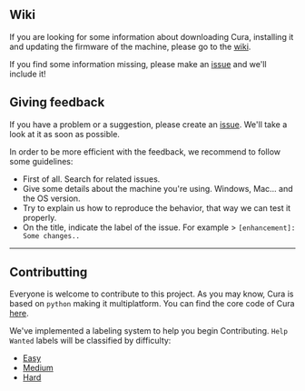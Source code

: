 ## Wiki

If you are looking for some information about downloading Cura, installing it and updating the firmware of the machine, please go to the [wiki](https://github.com/BCN3D/BCN3D-Cura-Windows/wiki).

If you find some information missing, please make an [issue](https://github.com/BCN3D/BCN3D-Cura-Windows/issues) and we'll include it!

## Giving feedback

If you have a problem or a suggestion, please create an [issue](https://github.com/BCN3D/BCN3D-Cura-Windows/issues). We'll take a look at it as soon as possible.

In order to be more efficient with the feedback, we recommend to follow some guidelines:

+ First of all. Search for related issues.
+ Give some details about the machine you're using. Windows, Mac... and the OS version.
+ Try to explain us how to reproduce the behavior, that way we can test it properly.
+ On the title, indicate the label of the issue. For example > `[enhancement]: Some changes..`

---

## Contributting

Everyone is welcome to contribute to this project. As you may know, Cura is based on `python` making it multiplatform. You can find the core code of Cura [here](https://github.com/daid/Cura).

We've implemented a labeling system to help you begin Contributing.
`Help Wanted` labels will be classified by difficulty:

+ [Easy](https://github.com/BCN3D/Cura-BCN3D-SourceCode/issues?utf8=%E2%9C%93&q=is%3Aopen+label%3A%22help+wanted%22+label%3Aeasy)
+ [Medium](https://github.com/BCN3D/Cura-BCN3D-SourceCode/issues?utf8=%E2%9C%93&q=is%3Aopen+label%3A%22help+wanted%22+label%3Amedium)
+ [Hard](https://github.com/BCN3D/Cura-BCN3D-SourceCode/issues?utf8=%E2%9C%93&q=is%3Aopen+label%3A%22help+wanted%22+label%3Ahard+)
